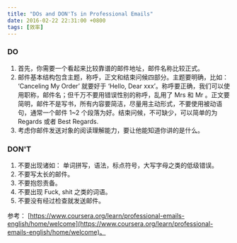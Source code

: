 ```yaml
---
title: "DOs and DON'Ts in Professional Emails"
date: 2016-02-22 22:31:00 +0800
tags: [效率]
---
```


### DO
1. 首先，你需要一个看起来比较靠谱的邮件地址，邮件名称比较正式。
2. 邮件基本结构包含主题，称呼，正文和结束问候四部分。主题要明确，比如： ‘Canceling My Order’ 就要好于 ‘Hello, Dear xxx’。称呼要正确，我们可以使用职称，邮件名；但千万不要用错误性别的称呼，乱用了 Mrs 和 Mr 。正文要简明，邮件不是写书，所有内容要简洁，尽量用主动形式，不要使用被动语句，通常一个邮件 1~2 个段落为好。结束问候，不可缺少，可以简单的为 Regards 或者 Best Regards.
3. 考虑你邮件发送对象的阅读理解能力，要让他能知道你讲的是什么。

### DON'T

1. 不要出现诸如： 单词拼写，语法，标点符号，大写字母之类的低级错误。
2. 不要写太长的邮件。
3. 不要抱怨责备。
4. 不要出现 Fuck, shit 之类的词语。
5. 不要没有经过检查就发送邮件。

参考： [https://www.coursera.org/learn/professional-emails-english/home/welcome](https://www.coursera.org/learn/professional-emails-english/home/welcome)。
